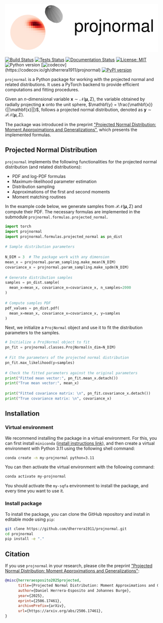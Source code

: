 <img src="docs/source/_static/cartoon.svg" alt="projnormal logo" width="600"/>

[![Build Status](https://github.com/dherrera1911/projnormal/actions/workflows/install.yml/badge.svg)](https://github.com/dherrera1911/projnormal/actions/workflows/install.yml)
[![Tests Status](https://github.com/dherrera1911/projnormal/actions/workflows/tests.yml/badge.svg)](https://github.com/dherrera1911/projnormal/actions/workflows/tests.yml)
[![Documentation Status](https://readthedocs.org/projects/projnormal/badge/?version=latest)](https://projnormal.readthedocs.io/en/latest/?badge=latest)
[![License: MIT](https://img.shields.io/badge/License-MIT-yellow.svg)](https://github.com/dherrera1911/projnormal?tab=MIT-1-ov-file)
![Python version](https://img.shields.io/badge/python-3.10|3.11|3.12-blue.svg)
[![codecov](https://codecov.io/gh/dherrera1911/projnormal/graph/badge.svg?)](https://codecov.io/gh/dherrera1911/projnormal)
[![PyPI version](https://badge.fury.io/py/projnormal.svg)](https://badge.fury.io/py/projnormal)

`projnormal` is a Python package for working with the
projected normal and related distributions. It uses a
PyTorch backend to provide efficient computations and
fitting procedures.

Given an $n$-dimensional variable
$\mathbf{x} \sim \mathcal{N}(\boldsymbol{\mu}, \Sigma)$,
the variable obtained by radially projecting
$\mathbf{x}$ onto the unit sphere,
$\mathbf{y} = \frac{\mathbf{x}}{||\mathbf{x}||}$,
follows a projected normal distribution, denoted
as $\mathbf{y} \sim \mathcal{PN}(\boldsymbol{\mu}, \Sigma)$.

The package was introduced in the preprint
["Projected Normal Distribution: Moment Approximations and Generalizations"](https://arxiv.org/abs/2506.17461),
which presents the implemented formulas.


## Projected Normal Distribution

`projnormal` implements the following functionalities for
the projected normal distribution (and related distributions):
* PDF and log-PDF formulas
* Maximum-likelihood parameter estimation
* Distribution sampling
* Approximations of the first and second moments
* Moment matching routines

In the example code below, we generate samples from
$\mathcal{PN}(\boldsymbol{\mu}, \Sigma)$ and compute their
PDF. The necessary formulas are implemented in the
submodule `projnormal.formulas.projected_normal`.

```python
import torch
import projnormal
import projnormal.formulas.projected_normal as pn_dist

# Sample distribution parameters

N_DIM = 3  # The package work with any dimension
mean_x = projnormal.param_sampling.make_mean(N_DIM)
covariance_x = projnormal.param_sampling.make_spdm(N_DIM)

# Generate distribution samples
samples = pn_dist.sample(
  mean_x=mean_x, covariance_x=covariance_x, n_samples=2000
)

# Compute samples PDF
pdf_values = pn_dist.pdf(
  mean_x=mean_x, covariance_x=covariance_x, y=samples
)
```

Next, we initialize a `ProjNormal` object and use it
to fit the distribution parameters to the samples.

```python
# Initialize a ProjNormal object to fit
pn_fit = projnormal.classes.ProjNormal(n_dim=N_DIM)

# Fit the parameters of the projected normal distribution
pn_fit.max_likelihood(y=samples)

# Check the fitted parameters against the original parameters
print("Fitted mean vector:", pn_fit.mean_x.detach()) 
print("True mean vector:", mean_x)

print("Fitted covariance matrix: \n", pn_fit.covariance_x.detach())
print("True covariance matrix: \n", covariance_x)
```
    
## Installation

### Virtual environment

We recommend installing the package in a virtual environment. For this,
you can first install `miniconda` 
([install instructions link](https://docs.anaconda.com/miniconda/install/#quick-command-line-install)),
and then create a virtual environment with Python 3.11 using the following
shell command:

```bash
conda create -n my-projnormal python=3.11
```

You can then activate the virtual environment with the following command:

```bash
conda activate my-projnormal
```

You should activate the `my-sqfa` environment to install the package, and every
time you want to use it.


### Install package

To install the package, you can clone the GitHub
repository and install in editable mode using `pip`:

```bash
git clone https://github.com/dherrera1911/projnormal.git
cd projnormal
pip install -e "."
```

## Citation

If you use `projnormal` in your research, please cite the
preprint ["Projected Normal Distribution: Moment Approximations and Generalizations"](https://arxiv.org/abs/2506.17461):

```bibtex
@misc{herreraesposito2025projected,
      title={Projected Normal Distribution: Moment Approximations and Generalizations},
      author={Daniel Herrera-Esposito and Johannes Burge},
      year={2025},
      eprint={2506.17461},
      archivePrefix={arXiv},
      url={https://arxiv.org/abs/2506.17461}, 
}
```

